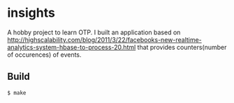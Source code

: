 insights
=====

A hobby project to learn OTP.  I built an application based on 
http://highscalability.com/blog/2011/3/22/facebooks-new-realtime-analytics-system-hbase-to-process-20.html
that provides counters(number of occurences) of events.

Build
-----

    $ make
